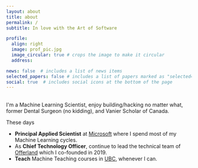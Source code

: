 ```yaml
---
layout: about
title: about
permalink: /
subtitle: In love with the Art of Software

profile:
  align: right
  image: prof_pic.jpg
  image_circular: true # crops the image to make it circular
  address: 

news: false  # includes a list of news items
selected_papers: false # includes a list of papers marked as "selected={true}"
social: true  # includes social icons at the bottom of the page
---
```

<br>
I'm a Machine Learning Scientist, enjoy building/hacking no matter what, 
former Dental Surgeon (no kidding), and Vanier Scholar of Canada. 

These days
- **Principal Applied Scientist** at [Microsoft](https://www.linkedin.com/company/microsoft/) where I spend most of my Machine Learning cycles.
- As **Chief Technology Officer**, continue to lead the technical team of [Offerland](https://offerland.ca/) which I co-founded in 2019.
- **Teach** Machine Teaching courses in [UBC](http://ubc.ca/), whenever I can. 


<br>
<br>
<br>
